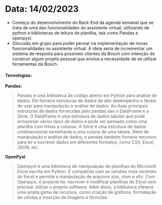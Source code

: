 # Data: 14/02/2023

- Começo do desenvolvimento do Back-End da agenda semanal que se trata de uma das funcionalidades do assistente virtual, utilizando de python e bibliotecas de leitura de planilha, tais como Pandas e openpyxl.
- Discusão em grupo para poder pensar na implementação de novas funcionalidades no assistente virtual. A ideia seria de incrementar um sistema de resposta para possíveis clientes da Bosch com intenção de construir algum projeto pessoal que enolva a necessidade de se utilizar ferramentas da Bosch.

#### Tecnologias:
**Pandas:** 
> Pandas é uma biblioteca de código aberto em Python para análise de dados. Ele fornece estruturas de dados de alto desempenho e fáceis de usar para manipulação e análise de dados. As duas principais estruturas de dados fornecidas pelo pandas são o DataFrame e a Série. O DataFrame é uma estrutura de dados tabular que pode armazenar vários tipos de dados e pode ser pensado como uma planilha com linhas e colunas. A Série é uma estrutura de dados unidimensional semelhante a uma coluna de uma tabela. Além de manipulação e análise de dados, o pandas também fornece recursos para ler e escrever dados em diferentes formatos, como CSV, Excel, JSON, etc.

**OpenPyxl**
> Openpyxl é uma biblioteca de manipulação de planilhas do Microsoft Excel escrita em Python. É compatível com as versões mais recentes do Excel e permite a manipulação de arquivos xlsx, xlsm e xltx. Com Openpyxl, é possível ler, escrever e modificar planilhas do Excel sem precisar utilizar o próprio software. Além disso, a biblioteca oferece uma ampla gama de recursos, como criação de gráficos, formatação de células e inserção de imagens e fórmulas.
